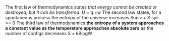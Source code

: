 The first law of thermodynamics states _that energy cannot be created or destroyed, but it can be transferred_. U = q +w
The second law states, for a spontaneous process the entropy of the universe increases
Suniv + S sys >= 0
The third law of thermodynamics **the entropy of a system approaches a constant value as the temperature approaches absolute zero** as the number of configs decreases
S = kBlogW

